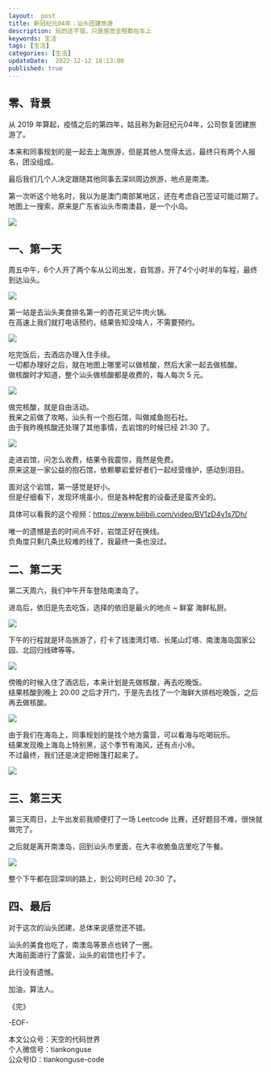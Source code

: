 ```yaml
---   
layout:  post  
title: 新冠纪元04年：汕头团建旅游    
description: 玩的还不错，只是感觉全程都在车上    
keywords: 生活  
tags: [生活]    
categories: [生活]  
updateDate:  2022-12-12 18:13:00  
published: true  
---  
```



## 零、背景  


从 2019 年算起，疫情之后的第四年，姑且称为新冠纪元04年，公司恢复团建旅游了。  


本来和同事规划的是一起去上海旅游，但是其他人觉得太远，最终只有两个人报名，团没组成。  


最后我们几个人决定跟随其他同事去深圳周边旅游，地点是南澳。  


第一次听这个地名时，我以为是澳门南部某地区，还在考虑自己签证可能过期了。  
地图上一搜索，原来是广东省汕头市南澳县，是一个小岛。  


![](https://res2022.tiankonguse.com/images/2022/12/12/001.jpg)  


## 一、第一天    


周五中午，6个人开了两个车从公司出发，自驾游，开了4个小时半的车程，最终到达汕头。  


![](https://res2022.tiankonguse.com/images/2022/12/12/002.png) 


第一站是去汕头美食排名第一的杏花吴记牛肉火锅。  
在高速上我们就打电话预约，结果告知没啥人，不需要预约。  


![](https://res2022.tiankonguse.com/images/2022/12/12/003.png) 


吃完饭后，去酒店办理入住手续。  
一切都办理好之后，就在地图上哪里可以做核酸，然后大家一起去做核酸。  
做核酸时才知道，整个汕头做核酸都是收费的，每人每次 5 元。    


![](https://res2022.tiankonguse.com/images/2022/12/12/004.png) 


做完核酸，就是自由活动。  
我来之前做了攻略，汕头有一个抱石馆，叫做咸鱼抱石社。   
由于我昨晚核酸还处理了其他事情，去岩馆的时候已经 21:30 了。  


![](https://res2022.tiankonguse.com/images/2022/12/12/005.png) 


走进岩馆，问怎么收费，结果令我震惊，竟然是免费。  
原来这是一家公益的抱石馆，依赖攀岩爱好者们一起经营维护，感动到泪目。  


面对这个岩馆，第一感觉是好小。  
但是仔细看下，发现环境虽小，但是各种配套的设备还是蛮齐全的。  


具体可以看我的这个视频：https://www.bilibili.com/video/BV1zD4y1s7Dh/  


唯一的遗憾是去的时间点不好，岩馆正好在换线。  
负角度只剩几条比较难的线了，我最终一条也没过。  


## 二、第二天  


第二天周六，我们中午开车登陆南澳岛了。  


进岛后，依旧是先去吃饭，选择的依旧是最火的地点 ~ 鲜宴 海鲜私厨。    



![](https://res2022.tiankonguse.com/images/2022/12/12/006.png) 


下午的行程就是环岛旅游了，打卡了钱澳湾灯塔、长尾山灯塔、南澳海岛国家公园、北回归线碑等等。  


![](https://res2022.tiankonguse.com/images/2022/12/12/007.png) 


傍晚的时候入住了酒店后，本来计划是先做核酸，再去吃晚饭。  
结果核酸到晚上 20:00 之后才开门，于是先去找了一个海鲜大排档吃晚饭，之后再去做核酸。  


![](https://res2022.tiankonguse.com/images/2022/12/12/008.png) 


由于我们在海岛上，同事规划的是找个地方露营，可以看海与吃喝玩乐。  
结果发现晚上海岛上特别黑，这个季节有海风，还有点小冷。  
不过最终，我们还是决定把帐篷打起来了。  


![](https://res2022.tiankonguse.com/images/2022/12/12/009.png) 


## 三、第三天  


第三天周日，上午出发前我顺便打了一场 Leetcode 比赛，还好题目不难，很快就做完了。  


之后就是离开南澳岛，回到汕头市里面，在大丰收脆鱼店里吃了午餐。  


![](https://res2022.tiankonguse.com/images/2022/12/12/010.png) 


整个下午都在回深圳的路上，到公司时已经 20:30 了。  



## 四、最后  


对于这次的汕头团建，总体来说感觉还不错。  


汕头的美食也吃了，南澳岛等景点也转了一圈。  
大海前面进行了露营，汕头的岩馆也打卡了。  


此行没有遗憾。  



加油，算法人。  


《完》  


-EOF-  



本文公众号：天空的代码世界  
个人微信号：tiankonguse  
公众号ID：tiankonguse-code  
  


